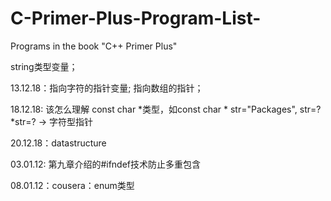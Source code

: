 # C-Primer-Plus-Program-List-
Programs in the book "C++ Primer Plus"

string类型变量；

13.12.18：指向字符的指针变量; 指向数组的指针；



18.12.18: 该怎么理解 const char *类型，如const char * str="Packages", str=? *str=? $\to$ 字符型指针

20.12.18：datastructure

03.01.12: 第九章介绍的#ifndef技术防止多重包含

08.01.12：cousera：enum类型